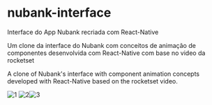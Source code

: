 # nubank-interface
Interface do App Nubank recriada com React-Native

Um clone da interface do Nubank com conceitos de animação de componentes desenvolvida com React-Native com base no video da rocketset 

A clone of Nubank's interface with component animation concepts developed with React-Native based on the rocketset video.


![1](https://user-images.githubusercontent.com/40068058/63008536-31e57980-be59-11e9-801c-d9acc8223fe1.png) ![2](https://user-images.githubusercontent.com/40068058/63008537-327e1000-be59-11e9-9971-bc34cc966b56.png)![3](https://user-images.githubusercontent.com/40068058/63008538-327e1000-be59-11e9-9fba-0fca78bb02a5.png)


